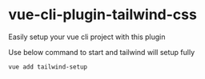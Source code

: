 # vue-cli-plugin-tailwind-css
Easily setup your vue cli project with this plugin

Use below command to start and tailwind will setup fully
```
vue add tailwind-setup
```